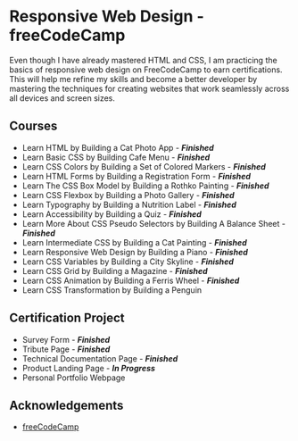 # Responsive Web Design - freeCodeCamp

Even though I have already mastered HTML and CSS, I am practicing the basics of responsive web design on FreeCodeCamp to earn certifications. This will help me refine my skills and become a better developer by mastering the techniques for creating websites that work seamlessly across all devices and screen sizes.

## Courses

- Learn HTML by Building a Cat Photo App - **_Finished_**
- Learn Basic CSS by Building Cafe Menu - **_Finished_**
- Learn CSS Colors by Building a Set of Colored Markers - **_Finished_**
- Learn HTML Forms by Building a Registration Form - **_Finished_**
- Learn The CSS Box Model by Building a Rothko Painting - **_Finished_**
- Learn CSS Flexbox by Building a Photo Gallery - **_Finished_**
- Learn Typography by Building a Nutrition Label - **_Finished_**
- Learn Accessibility by Building a Quiz - **_Finished_**
- Learn More About CSS Pseudo Selectors by Building A Balance Sheet - **_Finished_**
- Learn Intermediate CSS by Building a Cat Painting - **_Finished_**
- Learn Responsive Web Design by Building a Piano - **_Finished_**
- Learn CSS Variables by Building a City Skyline - **_Finished_**
- Learn CSS Grid by Building a Magazine - **_Finished_**
- Learn CSS Animation by Building a Ferris Wheel - **_Finished_**
- Learn CSS Transformation by Building a Penguin

## Certification Project

- Survey Form - **_Finished_**
- Tribute Page - **_Finished_**
- Technical Documentation Page - **_Finished_**
- Product Landing Page - **_In Progress_**
- Personal Portfolio Webpage

## Acknowledgements

- [freeCodeCamp](https://www.freecodecamp.org/)
